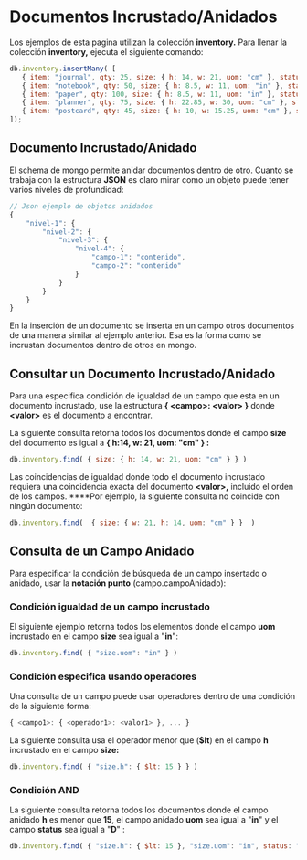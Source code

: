 # Documentos Incrustado/Anidados

Los ejemplos de esta pagina utilizan la colección **inventory.** Para llenar la colección **inventory,** ejecuta el siguiente comando:

```javascript
db.inventory.insertMany( [
   { item: "journal", qty: 25, size: { h: 14, w: 21, uom: "cm" }, status: "A" },
   { item: "notebook", qty: 50, size: { h: 8.5, w: 11, uom: "in" }, status: "A" },
   { item: "paper", qty: 100, size: { h: 8.5, w: 11, uom: "in" }, status: "D" },
   { item: "planner", qty: 75, size: { h: 22.85, w: 30, uom: "cm" }, status: "D" },
   { item: "postcard", qty: 45, size: { h: 10, w: 15.25, uom: "cm" }, status: "A" }
]);
```

## Documento Incrustado/Anidado

El schema de mongo permite anidar documentos dentro de otro. Cuanto se trabaja con la estructura **JSON** es claro mirar como un objeto puede tener varios niveles de profundidad:

```javascript
// Json ejemplo de objetos anidados
{
    "nivel-1": {
        "nivel-2": {
            "nivel-3": {
                "nivel-4": {
                    "campo-1": "contenido",
                    "campo-2": "contenido"
                }
            }
        }
    }
}
```

En la inserción de un documento se inserta en un campo otros documentos de una manera similar al ejemplo anterior. Esa es la forma como se incrustan documentos dentro de otros en mongo.

## Consultar un Documento Incrustado/Anidado

Para una especifica condición de igualdad de un campo que esta en un documento incrustado, use la estructura **{ &lt;campo&gt;: &lt;valor&gt; }** donde **&lt;valor&gt;** es el documento a encontrar.

La siguiente consulta retorna todos los documentos donde el campo **size** del documento es igual a **{ h:14, w: 21,  uom: "cm" } :**

```javascript
db.inventory.find( { size: { h: 14, w: 21, uom: "cm" } } )
```

Las coincidencias de igualdad donde todo el documento incrustado requiera una coincidencia exacta del documento **&lt;valor&gt;,** incluido el orden de los campos. ****Por ejemplo, la siguiente consulta no coincide con ningún documento:

```javascript
db.inventory.find(  { size: { w: 21, h: 14, uom: "cm" } }  )
```

## Consulta de un Campo Anidado

Para especificar la condición de búsqueda de un campo insertado o anidado, usar la **notación punto** \(campo.campoAnidado\): 

### Condición igualdad de un campo incrustado

El siguiente ejemplo retorna todos los elementos donde el campo **uom** incrustado en el campo **size** sea igual a "**in**":

```javascript
db.inventory.find( { "size.uom": "in" } )
```

### Condición especifica usando operadores

Una consulta de un campo puede usar operadores dentro de una condición de la siguiente forma:

```javascript
{ <campo1>: { <operador1>: <valor1> }, ... }
```

La siguiente consulta usa el operador menor que \(**$lt**\) en el campo **h** incrustado en el campo **size:**

```javascript
db.inventory.find( { "size.h": { $lt: 15 } } )
```

### Condición AND

La siguiente consulta retorna todos los documentos donde el campo anidado **h**  es menor que  **15**, el campo anidado **uom** sea igual a "**in**" y el campo **status** sea igual a "**D**" :

```javascript
db.inventory.find( { "size.h": { $lt: 15 }, "size.uom": "in", status: "D" } )
```

